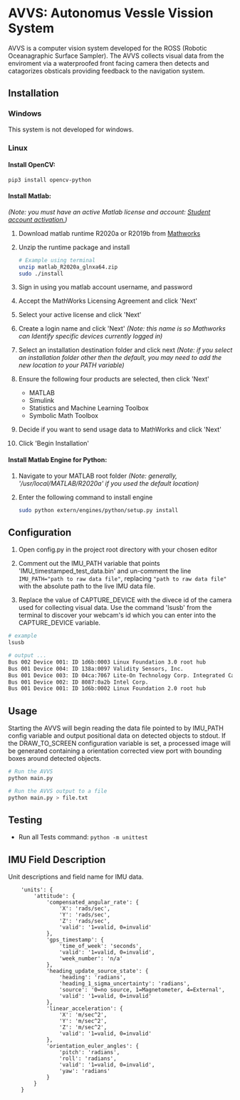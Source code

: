 # AVVS: Autonomus Vessle Vission System

AVVS is a computer vision system developed for the ROSS (Robotic Oceanagraphic Surface Sampler). The AVVS collects visual data from the enviroment via a waterproofed front facing camera then detects and catagorizes obsticals providing feedback to the navigation system.

## Installation

### Windows
This system is not developed for windows.

### Linux

#### Install OpenCV:

```bash
pip3 install opencv-python
```

#### Install Matlab:

*(Note: you must have an active Matlab license and account: [Student account activation.](https://is.oregonstate.edu/service/software/matlab))*

1) Download matlab runtime R2020a or R2019b from [Mathworks](https://www.mathworks.com/products/compiler/matlab-runtime.html)

2) Unzip the runtime package and install

    ```bash
    # Example using terminal
    unzip matlab_R2020a_glnxa64.zip
    sudo ./install
    ```
3) Sign in using you matlab account username, and password

4) Accept the MathWorks Licensing Agreement and click 'Next'

5) Select your active license and click 'Next'

6) Create a login name and click 'Next' *(Note: this name is so Mathworks can Identify specific devices currently logged in)*

7) Select an installation destination folder and click next *(Note: if you select an installation folder other then the default, you may need to add the new location to your PATH variable)*

8) Ensure the following four products are selected, then click 'Next'

    * MATLAB
    * Simulink
    * Statistics and Machine Learning Toolbox
    * Symbolic Math Toolbox

9) Decide if you want to send usage data to MathWorks and click 'Next'

10) Click 'Begin Installation'

#### Install Matlab Engine for Python:

1) Navigate to your MATLAB root folder *(Note: generally, '/usr/local/MATLAB/R2020a' if you used the default location)*

2) Enter the following command to install engine

    ```bash
    sudo python extern/engines/python/setup.py install
    ```

## Configuration

1) Open config.py in the project root directory with your chosen editor

2) Comment out the IMU_PATH variable that points 'IMU_timestamped_test_data.bin' and un-comment the line ``` IMU_PATH="path to raw data file"```, replacing ```"path to raw data file"``` with the absolute path to the live IMU data file.

3) Replace the value of CAPTURE_DEVICE with the divece id of the camera used for collecting visual data. Use the command 'lsusb' from the terminal to discover your webcam's id which you can enter into the CAPTURE_DEVICE variable.
```bash
# example
lsusb

# output ...
Bus 002 Device 001: ID 1d6b:0003 Linux Foundation 3.0 root hub
Bus 001 Device 004: ID 138a:0097 Validity Sensors, Inc. 
Bus 001 Device 003: ID 04ca:7067 Lite-On Technology Corp. Integrated Camera
Bus 001 Device 002: ID 8087:0a2b Intel Corp. 
Bus 001 Device 001: ID 1d6b:0002 Linux Foundation 2.0 root hub

```

## Usage
Starting the AVVS will begin reading the data file pointed to by IMU_PATH config variable and output positional data on detected objects to stdout. If the DRAW_TO_SCREEN configuration variable is set, a processed image will be generated containing a orientation corrected view port with bounding boxes around detected objects.

```bash 
# Run the AVVS 
python main.py

# Run the AVVS output to a file
python main.py > file.txt

```

## Testing
- Run all Tests command: ```python -m unittest```

## IMU Field Description

Unit descriptions and field name for IMU data.

```
    'units': { 
        'attitude': { 
            'compensated_angular_rate': { 
                'X': 'rads/sec',
                'Y': 'rads/sec',
                'Z': 'rads/sec',
                'valid': '1=valid, 0=invalid'
            },
            'gps_timestamp': { 
                'time_of_week': 'seconds',
                'valid': '1=valid, 0=invalid',
                'week_number': 'n/a'
            },
            'heading_update_source_state': { 
                'heading': 'radians',
                'heading_1_sigma_uncertainty': 'radians',
                'source': '0=no source, 1=Magnetometer, 4=External',
                'valid': '1=valid, 0=invalid'
            },
            'linear_acceleration': { 
                'X': 'm/sec^2',
                'Y': 'm/sec^2',
                'Z': 'm/sec^2',
                'valid': '1=valid, 0=invalid'
            },
            'orientation_euler_angles': { 
                'pitch': 'radians',
                'roll': 'radians',
                'valid': '1=valid, 0=invalid',
                'yaw': 'radians'
            }
        }
    }
```